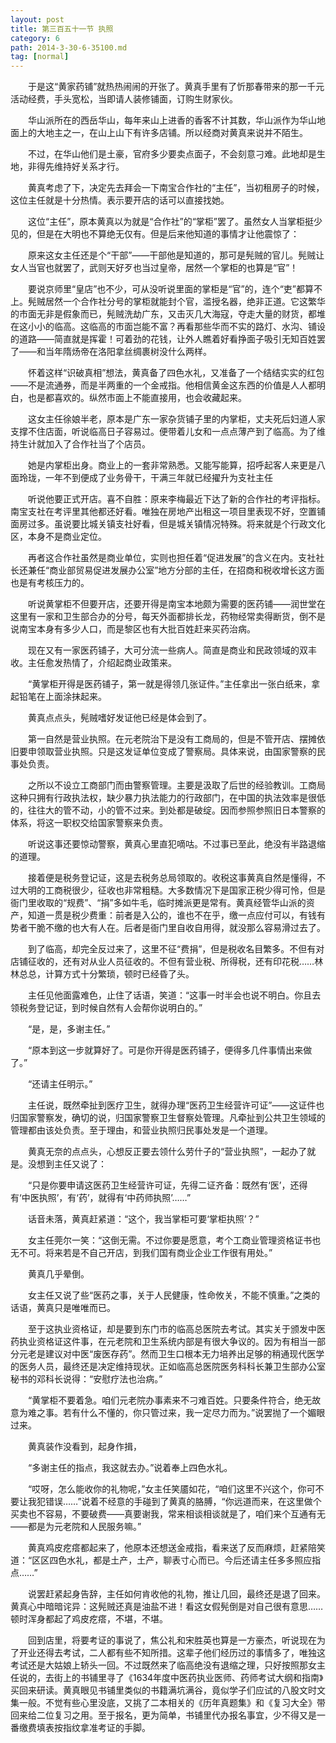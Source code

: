 ```yaml
---
layout: post
title: 第三百五十一节 执照
category: 6
path: 2014-3-30-6-35100.md
tag: [normal]
---
```


　　于是这“黄家药铺”就热热闹闹的开张了。黄真手里有了忻那春带来的那一千元活动经费，手头宽松，当即请人装修铺面，订购生财家伙。

　　华山派所在的西岳华山，每年来山上进香的香客不计其数，华山派作为华山地面上的大地主之一，在山上山下有许多店铺。所以经商对黄真来说并不陌生。

　　不过，在华山他们是土豪，官府多少要卖点面子，不会刻意刁难。此地却是生地，非得先维持好关系才行。

　　黄真考虑了下，决定先去拜会一下南宝合作社的“主任”，当初租房子的时候，这位主任就是十分热情。表示要开店的话可以直接找她。

　　这位“主任”，原本黄真以为就是“合作社”的“掌柜”罢了。虽然女人当掌柜挺少见的，但是在大明也不算绝无仅有。但是后来他知道的事情才让他震惊了：

　　原来这女主任还是个“干部”——干部他是知道的，那可是髡贼的官儿。髡贼让女人当官也就罢了，武则天好歹也当过皇帝，居然一个掌柜的也算是“官”！

　　要说京师里“皇店”也不少，可从没听说里面的掌柜是“官”的，连个“吏”都算不上。髡贼居然一个合作社分号的掌柜就能封个官，滥授名器，绝非正道。它这繁华的市面无非是假象而已，髡贼洗劫广东，又击灭几大海寇，夺走大量的财货，都堆在这小小的临高。这临高的市面岂能不富？再看那些华而不实的路灯、水沟、铺设的道路——简直就是挥霍！可着劲的花钱，让外人瞧着好看挣面子吸引无知百姓罢了——和当年隋炀帝在洛阳拿丝绸裹树没什么两样。

　　怀着这样“识破真相”想法，黄真备了四色水礼，又准备了一个结结实实的红包——不是流通券，而是半两重的一个金戒指。他相信黄金这东西的价值是人人都明白，也是都喜欢的。纵然市面上不能直接用，也会收藏起来。

　　这女主任徐娘半老，原本是广东一家杂货铺子里的内掌柜，丈夫死后妇道人家支撑不住店面，听说临高日子容易过。便带着儿女和一点点薄产到了临高。为了维持生计就加入了合作社当了个店员。

　　她是内掌柜出身。商业上的一套非常熟悉。又能写能算，招呼起客人来更是八面玲珑，一年不到便成了业务骨干，干满三年就已经擢升为支社主任

　　听说他要正式开店。喜不自胜：原来李梅最近下达了新的合作社的考评指标。南宝支社在考评里其他都还好看。唯独在房地产出租这一项目里表现不好，空置铺面房过多。虽说要比城关镇支社好看，但是城关镇情况特殊。将来就是个行政文化区，本身不是商业定位。

　　再者这合作社虽然是商业单位，实则也担任着“促进发展”的含义在内。支社社长还兼任“商业部贸易促进发展办公室”地方分部的主任，在招商和税收增长这方面也是有考核压力的。

　　听说黄掌柜不但要开店，还要开得是南宝本地颇为需要的医药铺——润世堂在这里有一家和卫生部合办的分号，每天外面都排长龙，药物经常卖得断货，倒不是说南宝本身有多少人口，而是黎区也有大批百姓赶来买药治病。

　　现在又有一家医药铺子，大可分流一些病人。简直是商业和民政领域的双丰收。主任愈发热情了，介绍起商业政策来。

　　“黄掌柜开得是医药铺子，第一就是得领几张证件。”主任拿出一张白纸来，拿起铅笔在上面涂抹起来。

　　黄真点点头，髡贼嗜好发证他已经是体会到了。

　　第一自然是营业执照。在元老院治下是没有工商局的，但是不管开店、摆摊依旧要申领取营业执照。只是这发证单位变成了警察局。具体来说，由国家警察的民事处负责。

　　之所以不设立工商部门而由警察管理。主要是汲取了后世的经验教训。工商局这种只拥有行政执法权，缺少暴力执法能力的行政部门，在中国的执法效率是很低的，往往大的管不动，小的管不过来。到处都是破绽。因而参照参照旧日本警察的体系，将这一职权交给国家警察来负责。

　　听说这事还要惊动警察，黄真心里直犯嘀咕。不过事已至此，绝没有半路退缩的道理。

　　接着便是税务登记证，这是去税务总局领取的。收税这事黄真自然是懂得，不过大明的工商税很少，征收也非常粗糙。大多数情况下是国家正税少得可怜，但是衙门里收取的“规费”、“捐”多如牛毛，临时摊派更是常有。黄真经管华山派的资产，知道一贯是税少费重：前者是入公的，谁也不在乎，缴一点应付可以，有钱有势者干脆不缴的也大有人在。后者是衙门里自收自用得，就没那么容易滑过去了。

　　到了临高，却完全反过来了，这里不征“费捐”，但是税收名目繁多。不但有对店铺征收的，还有对从业人员征收的。不但有营业税、所得税，还有印花税……林林总总，计算方式十分繁琐，顿时已经昏了头。

　　主任见他面露难色，止住了话语，笑道：“这事一时半会也说不明白。你且去领税务登记证，到时候自然有人会帮你说明白的。”

　　“是，是，多谢主任。”

　　“原本到这一步就算好了。可是你开得是医药铺子，便得多几件事情出来做了。”

　　“还请主任明示。”

　　主任说，既然牵扯到医疗卫生，就得办理“医药卫生经营许可证”——这证件也归国家警察发，确切的说，归国家警察卫生督察处管理。凡牵扯到公共卫生领域的管理都由该处负责。至于理由，和营业执照归民事处发是一个道理。

　　黄真无奈的点点头，心想反正要去领什么劳什子的“营业执照”，一起办了就是。没想到主任又说了：

　　“只是你要申请这医药卫生经营许可证，先得二证齐备：既然有‘医’，还得有‘中医执照’，有‘药’，就得有‘中药师执照’……”

　　话音未落，黄真赶紧道：“这个，我当掌柜可要‘掌柜执照’？”

　　女主任莞尔一笑：“这倒无需。不过你要是愿意，考个工商业管理资格证书也无不可。将来若是不自己开店，到我们国有商业企业工作很有用处。”

　　黄真几乎晕倒。

　　女主任又说了些“医药之事，关于人民健康，性命攸关，不能不慎重。”之类的话语，黄真只是唯唯而已。

　　至于这执业资格证，却是要到东门市的临高总医院去考试。其实关于颁发中医药执业资格证这件事，在元老院和卫生系统内部是有很大争议的。因为有相当一部分元老是建议对中医“废医存药”。然而卫生口根本无力培养出足够的稍通现代医学的医务人员，最终还是决定维持现状。正如临高总医院医务科科长兼卫生部办公室秘书的邓科长说得：“安慰疗法也治病。”

　　“黄掌柜不要着急。咱们元老院办事素来不刁难百姓。只要条件符合，绝无故意为难之事。若有什么不懂的，你只管过来，我一定尽力而为。”说罢抛了一个媚眼过来。

　　黄真装作没看到，起身作揖，

　　“多谢主任的指点，我这就去办。”说着奉上四色水礼。

　　“哎呀，怎么能收你的礼物呢，”女主任笑靥如花，“咱们这里不兴这个，你可不要让我犯错误……”说着不经意的手碰到了黄真的胳膊，“你远道而来，在这里做个买卖也不容易，不要破费——真要谢我，常来相谈相谈就是了，咱们来个互通有无——都是为元老院和人民服务嘛。”

　　黄真鸡皮疙瘩都起来了，他原本还想送金戒指，看来送了反而麻烦，赶紧陪笑道：“区区四色水礼，都是土产，土产，聊表寸心而已。今后还请主任多多照应指点……”

　　说罢赶紧起身告辞，主任如何肯收他的礼物，推让几回，最终还是退了回来。黄真心中暗暗诧异：这髡贼还真是油盐不进！看这女假髡倒是对自己很有意思……顿时浑身都起了鸡皮疙瘩，不堪，不堪。

　　回到店里，将要考证的事说了，焦公礼和宋胜英也算是一方豪杰，听说现在为了开业还得去考试，二人都有些不知所措。这辈子他们经历过的事情多了，唯独这考试还是大姑娘上轿头一回。不过既然来了临高绝没有退缩之理，只好按照那女主任说的，去街上的书铺里寻了《1634年度中医药执业医师、药师考试大纲和指南》买回来研读。黄真眼见书铺里类似的书籍满坑满谷，竟似学子们应试的八股文时文集一般。不觉有些心里没底，又挑了二本相关的《历年真题集》和《复习大全》带回来给二位复习之用。至于报名，更为简单，书铺里代办报名事宜，少不得又是一番缴费填表按指纹拿准考证的手脚。
